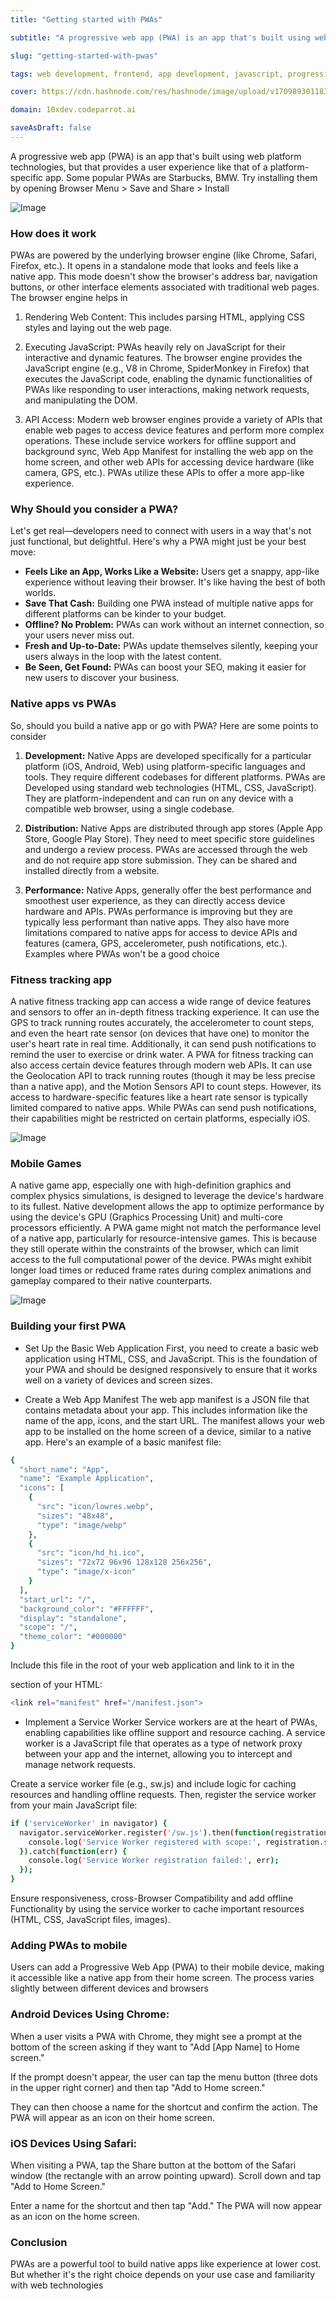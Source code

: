 ```yaml
---
title: "Getting started with PWAs"

subtitle: "A progressive web app (PWA) is an app that's built using web platform technologies, but that provides a user experience like that of a platform-specific app. Some popular PWAs are Starbucks, BMW"

slug: "getting-started-with-pwas"

tags: web development, frontend, app development, javascript, progressive web apps, web apps, pwa

cover: https://cdn.hashnode.com/res/hashnode/image/upload/v1709893011830/OqSLFz8m-.avif?auto=format

domain: 10xdev.codeparrot.ai

saveAsDraft: false
---
```


A progressive web app (PWA) is an app that's built using web platform technologies, but that provides a user experience like that of a platform-specific app. Some popular PWAs are Starbucks, BMW.
Try installing them by opening Browser Menu > Save and Share > Install

![Image](https://cdn.hashnode.com/res/hashnode/image/upload/v1709893121859/rX2S_KqJx.avif?auto=format)

### How does it work

PWAs are powered by the underlying browser engine (like Chrome, Safari, Firefox, etc.). It opens in a standalone mode that looks and feels like a native app. This mode doesn't show the browser's address bar, navigation buttons, or other interface elements associated with traditional web pages. The browser engine helps in

1. Rendering Web Content: This includes parsing HTML, applying CSS styles and laying out the web page.

2. Executing JavaScript: PWAs heavily rely on JavaScript for their interactive and dynamic features. The browser engine provides the JavaScript engine (e.g., V8 in Chrome, SpiderMonkey in Firefox) that executes the JavaScript code, enabling the dynamic functionalities of PWAs like responding to user interactions, making network requests, and manipulating the DOM.

3. API Access: Modern web browser engines provide a variety of APIs that enable web pages to access device features and perform more complex operations. These include service workers for offline support and background sync, Web App Manifest for installing the web app on the home screen, and other web APIs for accessing device hardware (like camera, GPS, etc.). PWAs utilize these APIs to offer a more app-like experience.

### Why Should you consider a PWA?

Let's get real—developers need to connect with users in a way that's not just functional, but delightful. Here's why a PWA might just be your best move:

- **Feels Like an App, Works Like a Website:** Users get a snappy, app-like experience without leaving their browser. It's like having the best of both worlds.
- **Save That Cash:** Building one PWA instead of multiple native apps for different platforms can be kinder to your budget.
- **Offline? No Problem:** PWAs can work without an internet connection, so your users never miss out.
- **Fresh and Up-to-Date:** PWAs update themselves silently, keeping your users always in the loop with the latest content.
- **Be Seen, Get Found:** PWAs can boost your SEO, making it easier for new users to discover your business.

### Native apps vs PWAs

So, should you build a native app or go with PWA? Here are some points to consider

1. **Development:** Native Apps are developed specifically for a particular platform (iOS, Android, Web) using platform-specific languages and tools. They require different codebases for different platforms. PWAs are Developed using standard web technologies (HTML, CSS, JavaScript). They are platform-independent and can run on any device with a compatible web browser, using a single codebase.

2. **Distribution:** Native Apps are distributed through app stores (Apple App Store, Google Play Store). They need to meet specific store guidelines and undergo a review process. PWAs are accessed through the web and do not require app store submission. They can be shared and installed directly from a website.

3. **Performance:** Native Apps, generally offer the best performance and smoothest user experience, as they can directly access device hardware and APIs. PWAs performance is improving but they are typically less performant than native apps. They also have more limitations compared to native apps for access to device APIs and features (camera, GPS, accelerometer, push notifications, etc.). Examples where PWAs won't be a good choice

### Fitness tracking app

A native fitness tracking app can access a wide range of device features and sensors to offer an in-depth fitness tracking experience. It can use the GPS to track running routes accurately, the accelerometer to count steps, and even the heart rate sensor (on devices that have one) to monitor the user's heart rate in real time. Additionally, it can send push notifications to remind the user to exercise or drink water. A PWA for fitness tracking can also access certain device features through modern web APIs. It can use the Geolocation API to track running routes (though it may be less precise than a native app), and the Motion Sensors API to count steps. However, its access to hardware-specific features like a heart rate sensor is typically limited compared to native apps. While PWAs can send push notifications, their capabilities might be restricted on certain platforms, especially iOS.

![Image](https://cdn.hashnode.com/res/hashnode/image/upload/v1709893369897/k3mitKEhy.jpeg?auto=format)

### Mobile Games

A native game app, especially one with high-definition graphics and complex physics simulations, is designed to leverage the device's hardware to its fullest. Native development allows the app to optimize performance by using the device's GPU (Graphics Processing Unit) and multi-core processors efficiently. A PWA game might not match the performance level of a native app, particularly for resource-intensive games. This is because they still operate within the constraints of the browser, which can limit access to the full computational power of the device. PWAs might exhibit longer load times or reduced frame rates during complex animations and gameplay compared to their native counterparts.

![Image](https://cdn.hashnode.com/res/hashnode/image/upload/v1709893431032/anOJrHFRS.avif?auto=format)

### Building your first PWA

- Set Up the Basic Web Application
First, you need to create a basic web application using HTML, CSS, and JavaScript. This is the foundation of your PWA and should be designed responsively to ensure that it works well on a variety of devices and screen sizes.

- Create a Web App Manifest
The web app manifest is a JSON file that contains metadata about your app. This includes information like the name of the app, icons, and the start URL. The manifest allows your web app to be installed on the home screen of a device, similar to a native app. Here's an example of a basic manifest file:

```bash
{
  "short_name": "App",
  "name": "Example Application",
  "icons": [
    {
      "src": "icon/lowres.webp",
      "sizes": "48x48",
      "type": "image/webp"
    },
    {
      "src": "icon/hd_hi.ico",
      "sizes": "72x72 96x96 128x128 256x256",
      "type": "image/x-icon"
    }
  ],
  "start_url": "/",
  "background_color": "#FFFFFF",
  "display": "standalone",
  "scope": "/",
  "theme_color": "#000000"
}
```

Include this file in the root of your web application and link to it in the

section of your HTML:

```bash
<link rel="manifest" href="/manifest.json">
```

- Implement a Service Worker
Service workers are at the heart of PWAs, enabling capabilities like offline support and resource caching. A service worker is a JavaScript file that operates as a type of network proxy between your app and the internet, allowing you to intercept and manage network requests.

Create a service worker file (e.g., sw.js) and include logic for caching resources and handling offline requests. Then, register the service worker from your main JavaScript file:

```bash
if ('serviceWorker' in navigator) {
  navigator.serviceWorker.register('/sw.js').then(function(registration) {
    console.log('Service Worker registered with scope:', registration.scope);
  }).catch(function(err) {
    console.log('Service Worker registration failed:', err);
  });
}
```

Ensure responsiveness, cross-Browser Compatibility and add offline Functionality by using the service worker to cache important resources (HTML, CSS, JavaScript files, images).


### Adding PWAs to mobile

Users can add a Progressive Web App (PWA) to their mobile device, making it accessible like a native app from their home screen. The process varies slightly between different devices and browsers

### Android Devices Using Chrome:
When a user visits a PWA with Chrome, they might see a prompt at the bottom of the screen asking if they want to "Add [App Name] to Home screen."

If the prompt doesn't appear, the user can tap the menu button (three dots in the upper right corner) and then tap "Add to Home screen."

They can then choose a name for the shortcut and confirm the action. The PWA will appear as an icon on their home screen.

### iOS Devices Using Safari:
When visiting a PWA, tap the Share button at the bottom of the Safari window (the rectangle with an arrow pointing upward).
Scroll down and tap "Add to Home Screen."

Enter a name for the shortcut and then tap "Add." The PWA will now appear as an icon on the home screen.

### Conclusion 

PWAs are a powerful tool to build native apps like experience at lower cost. But whether it's the right choice depends on your use case and familiarity with web technologies